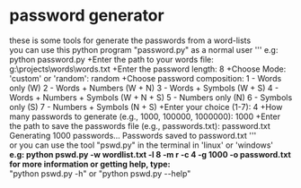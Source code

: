 # password generator
these is some tools for generate the passwords from a word-lists
<br>you can use this python program "password.py" as a normal user
'''
e.g: python password.py
+Enter the path to your words file: g:\projects\words\words.txt
+Enter the password length: 8
+Choose Mode: 'custom' or 'random': random
+Choose password composition: 
1 - Words only (W)
2 - Words + Numbers (W + N)
3 - Words + Symbols (W + S)
4 - Words + Numbers + Symbols (W + N + S)
5 - Numbers only (N)
6 - Symbols only (S)
7 - Numbers + Symbols (N + S)
+Enter your choice (1-7): 4
+How many passwords to generate (e.g., 1000, 100000, 1000000): 1000
+Enter the path to save the passwords file (e.g., passwords.txt): password.txt
Generating 1000 passwords...
Passwords saved to password.txt
'''
<br>or you can use the tool "pswd.py" in the terminal in 'linux' or 'windows'
<br>______e.g: python pswd.py -w wordlist.txt -l 8 -m r -c 4 -g 1000 -o password.txt
<br>for more information or getting help, type:
<br>______"python pswd.py -h" or "python pswd.py --help"
